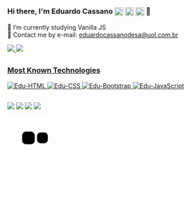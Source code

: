 ### Hi there, I'm Eduardo Cassano <img align="center" width="20rem" height="20rem" src="https://img.icons8.com/color/48/000000/brazil.png"/> <img align="center" width="20rem" height="20rem" src="https://img.icons8.com/color/48/000000/usa.png"/> <img align="center" width="20rem" height="20rem" src="https://img.icons8.com/color/48/000000/italy.png"/> 👋

🌱 I’m currently studying Vanilla JS</br>
📧 Contact me by e-mail: eduardocassanodesa@uol.com.br

<div>
  <a href="https://github.com/ecassano">
  <img height="160rem" src="https://github-readme-stats.vercel.app/api?username=ecassano&show_icons=true&theme=vue&include_all_commits=true&count_private=true"/>
  <img height="160rem" src="https://github-readme-stats.vercel.app/api/top-langs/?username=ecassano&layout=compact&theme=vue"/>
</div>
  
  ##

  <div>
    <h3>Most Known Technologies</h3>
    <img alt="Edu-HTML" height="30rem" width="40rem" src="https://cdn.jsdelivr.net/gh/devicons/devicon/icons/html5/html5-original.svg" />
    <img alt="Edu-CSS" height="30rem" width="40rem" src="https://cdn.jsdelivr.net/gh/devicons/devicon/icons/css3/css3-original.svg" />
    <img alt="Edu-Bootstrap" height="30rem" width="40rem" src="https://cdn.jsdelivr.net/gh/devicons/devicon/icons/bootstrap/bootstrap-original-wordmark.svg" />
    <img alt="Edu-JavaScript" height="30rem" width="40rem" src="https://cdn.jsdelivr.net/gh/devicons/devicon/icons/javascript/javascript-original.svg" />
  </div>

  ##
    
  <div>
    <a href="https://www.linkedin.com/in/eduardo-cassano-a0639323a/" target="_blank"><img src="https://img.shields.io/badge/LinkedIn-0077B5?style=for-the-badge&logo=linkedin&logoColor=white"></a>
    <a href="https://www.instagram.com/eduardo_cassano" target="_blank"><img src="https://img.shields.io/badge/Instagram-E4405F?style=for-the-badge&logo=instagram&logoColor=white"></a>
    <a href="mailto:educassano54@gmail.com" target="_blank"><img src="https://img.shields.io/badge/Gmail-D14836?style=for-the-badge&logo=gmail&logoColor=white"></a>
    <a href="https://wa.me/5521996152821?text=Hi%20there,%20I'm%20interested%20to%20know%20more%20about%20you!" target="_blank"><img src="https://img.shields.io/badge/WhatsApp-25D366?style=for-the-badge&logo=whatsapp&logoColor=white"></a>
    
  ![Snake animation](https://github.com/ecassano/ecassano/blob/output/github-contribution-grid-snake.svg)
  </div>
